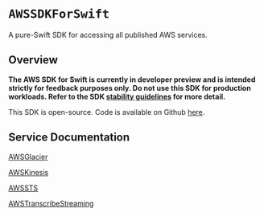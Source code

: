 # ``AWSSDKForSwift``

A pure-Swift SDK for accessing all published AWS services.

## Overview

**The AWS SDK for Swift is currently in developer preview and is intended strictly for feedback purposes only. Do not use this SDK for production workloads. Refer to the SDK [stability guidelines](docs/stability.md) for more detail.**

This SDK is open-source.  Code is available on Github [here](https://github.com/awslabs/aws-sdk-swift).

## Service Documentation


[AWSGlacier](../../../../swift/awsglacier/latest/documentation/awsglacier)

[AWSKinesis](../../../../swift/awskinesis/latest/documentation/awskinesis)

[AWSSTS](../../../../swift/awssts/latest/documentation/awssts)

[AWSTranscribeStreaming](../../../../swift/awstranscribestreaming/latest/documentation/awstranscribestreaming)

